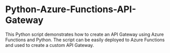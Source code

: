 # Python-Azure-Functions-API-Gateway
This Python script demonstrates how to create an API Gateway using Azure Functions and Python. The script can be easily deployed to Azure Functions and used to create a custom API Gateway.
